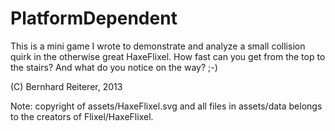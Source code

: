 PlatformDependent
==============


This is a mini game I wrote to demonstrate and analyze a small collision quirk in the otherwise great HaxeFlixel.
How fast can you get from the top to the stairs? And what do you notice on the way? ;-)


(C) Bernhard Reiterer, 2013

Note: copyright of assets/HaxeFlixel.svg and all files in assets/data belongs to the creators of Flixel/HaxeFlixel.
